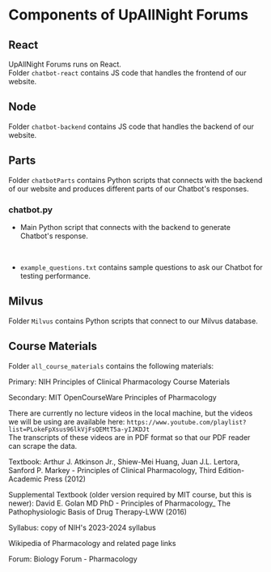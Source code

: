 # Components of UpAllNight Forums

## React
UpAllNight Forums runs on React. <br>
Folder `chatbot-react` contains JS code that handles the frontend of our website.


## Node
Folder `chatbot-backend` contains JS code that handles the backend of our website.


## Parts 
Folder `chatbotParts` contains Python scripts that connects with the backend of our website and produces different parts of our Chatbot's responses. <br>

### chatbot.py
- Main Python script that connects with the backend to generate Chatbot's response.
<br>

- `example_questions.txt` contains sample questions to ask our Chatbot for testing performance.


## Milvus
Folder `Milvus` contains Python scripts that connect to our Milvus database.


## Course Materials 
Folder `all_course_materials` contains the following materials: <br>

Primary: NIH Principles of Clinical Pharmacology Course Materials <br>

Secondary: MIT OpenCourseWare Principles of Pharmacology <br>

There are currently no lecture videos in the local machine, but the videos we will be using are available here: `https://www.youtube.com/playlist?list=PLokeFpXsus96lkVjFsQEMtT5a-yIJKDJt` <br>
The transcripts of these videos are in PDF format so that our PDF reader can scrape the data. <br>

Textbook: Arthur J. Atkinson Jr., Shiew-Mei Huang, Juan J.L. Lertora, Sanford P. Markey - Principles of Clinical Pharmacology, Third Edition-Academic Press (2012)  <br>

Supplemental Textbook (older version required by MIT course, but this is newer): David E. Golan MD PhD - Principles of Pharmacology_ The Pathophysiologic Basis of Drug Therapy-LWW (2016)  <br>

Syllabus: copy of NIH's 2023-2024 syllabus <br>

Wikipedia of Pharmacology and related page links <br>

Forum: Biology Forum - Pharmacology

